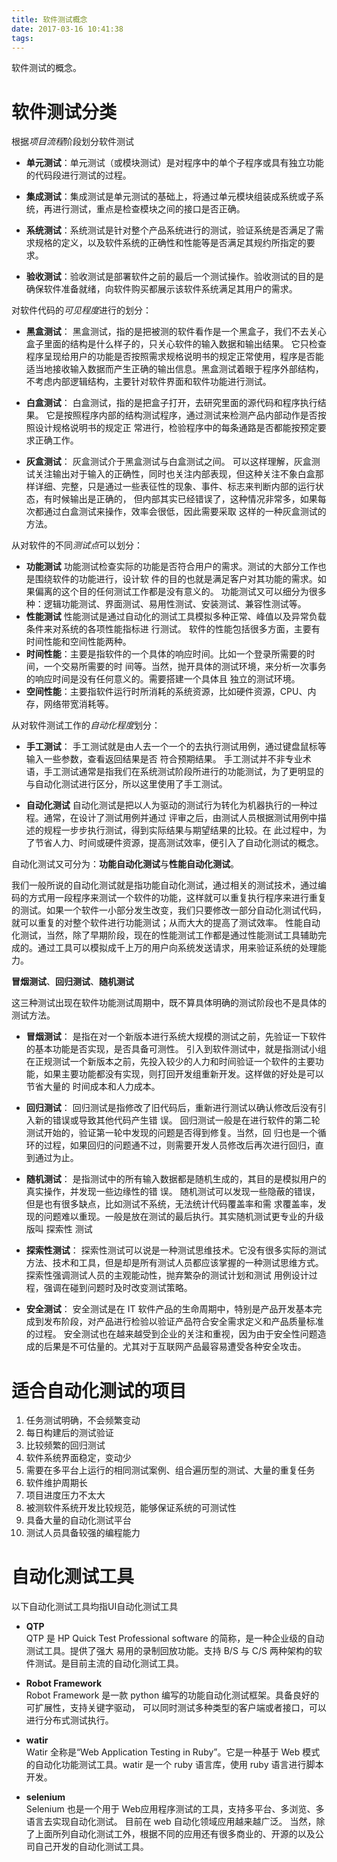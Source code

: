 ```yaml
---
title: 软件测试概念
date: 2017-03-16 10:41:38
tags:
---
```


软件测试的概念。

<!-- more -->

# 软件测试分类

根据*项目流程*阶段划分软件测试

+ **单元测试**：单元测试（或模块测试）是对程序中的单个子程序或具有独立功能的代码段进行测试的过程。

+ **集成测试**：集成测试是单元测试的基础上，将通过单元模块组装成系统或子系统，再进行测试，重点是检查模块之间的接口是否正确。

+ **系统测试**：系统测试是针对整个产品系统进行的测试，验证系统是否满足了需求规格的定义，以及软件系统的正确性和性能等是否满足其规约所指定的要求。

+ **验收测试**：验收测试是部署软件之前的最后一个测试操作。验收测试的目的是确保软件准备就绪，向软件购买都展示该软件系统满足其用户的需求。
 
对软件代码的*可见程度*进行的划分：

+ **黑盒测试**：
黑盒测试，指的是把被测的软件看作是一个黑盒子，我们不去关心盒子里面的结构是什么样子的，只关心软件的输入数据和输出结果。
它只检查程序呈现给用户的功能是否按照需求规格说明书的规定正常使用，程序是否能适当地接收输入数据而产生正确的输出信息。黑盒测试着眼于程序外部结构，不考虑内部逻辑结构，主要针对软件界面和软件功能进行测试。

+ **白盒测试**：
白盒测试，指的是把盒子打开，去研究里面的源代码和程序执行结果。
它是按照程序内部的结构测试程序，通过测试来检测产品内部动作是否按照设计规格说明书的规定正
常进行，检验程序中的每条通路是否都能按预定要求正确工作。

+ **灰盒测试**：
灰盒测试介于黑盒测试与白盒测试之间。
可以这样理解，灰盒测试关注输出对于输入的正确性，同时也关注内部表现，但这种关注不象白盒那
样详细、完整，只是通过一些表征性的现象、事件、标志来判断内部的运行状态，有时候输出是正确的，
但内部其实已经错误了，这种情况非常多，如果每次都通过白盒测试来操作，效率会很低，因此需要采取
这样的一种灰盒测试的方法。

从对软件的不同*测试点*可以划分：

+ **功能测试**
功能测试检查实际的功能是否符合用户的需求。测试的大部分工作也是围绕软件的功能进行，设计软
件的目的也就是满足客户对其功能的需求。如果偏离的这个目的任何测试工作都是没有意义的。
功能测试又可以细分为很多种：逻辑功能测试、界面测试、易用性测试、安装测试、兼容性测试等。
+ **性能测试**
性能测试是通过自动化的测试工具模拟多种正常、峰值以及异常负载条件来对系统的各项性能指标进
行测试。
软件的性能包括很多方面，主要有时间性能和空间性能两种。
+ **时间性能**：主要是指软件的一个具体的响应时间。比如一个登录所需要的时间，一个交易所需要的时
间等。当然，抛开具体的测试环境，来分析一次事务的响应时间是没有任何意义的。需要搭建一个具体且
独立的测试环境。
+ **空间性能**：主要指软件运行时所消耗的系统资源，比如硬件资源，CPU、内存，网络带宽消耗等。

从对软件测试工作的*自动化程度*划分：

+ **手工测试**：
手工测试就是由人去一个一个的去执行测试用例，通过键盘鼠标等输入一些参数，查看返回结果是否
符合预期结果。
手工测试并不非专业术语，手工测试通常是指我们在系统测试阶段所进行的功能测试，为了更明显的
与自动化测试进行区分，所以这里使用了手工测试。

+ **自动化测试**
自动化测试是把以人为驱动的测试行为转化为机器执行的一种过程。通常，在设计了测试用例并通过
评审之后，由测试人员根据测试用例中描述的规程一步步执行测试，得到实际结果与期望结果的比较。在
此过程中，为了节省人力、时间或硬件资源，提高测试效率，便引入了自动化测试的概念。

自动化测试又可分为：**功能自动化测试**与**性能自动化测试**。

我们一般所说的自动化测试就是指功能自动化测试，通过相关的测试技术，通过编码的方式用一段程序来测试一个软件的功能，这样就可以重复执行程序来进行重复的测试。如果一个软件一小部分发生改变，我们只要修改一部分自动化测试代码，就可以重复的对整个软件进行功能测试；从而大大的提高了测试效率。
性能自动化测试，当然，除了早期阶段，现在的性能测试工作都是通过性能测试工具辅助完成的。通过工具可以模拟成千上万的用户向系统发送请求，用来验证系统的处理能力。

**冒烟测试**、**回归测试**、**随机测试**

这三种测试出现在软件功能测试周期中，既不算具体明确的测试阶段也不是具体的测试方法。

+ **冒烟测试**：
是指在对一个新版本进行系统大规模的测试之前，先验证一下软件的基本功能是否实现，是否具备可测性。
引入到软件测试中，就是指测试小组在正规测试一个新版本之前，先投入较少的人力和时间验证一个软件的主要功能，如果主要功能都没有实现，则打回开发组重新开发。这样做的好处是可以节省大量的
时间成本和人力成本。

+ **回归测试**：
回归测试是指修改了旧代码后，重新进行测试以确认修改后没有引入新的错误或导致其他代码产生错
误。
回归测试一般是在进行软件的第二轮测试开始的，验证第一轮中发现的问题是否得到修复。当然，回
归也是一个循环的过程，如果回归的问题通不过，则需要开发人员修改后再次进行回归，直到通过为止。

+ **随机测试**：
是指测试中的所有输入数据都是随机生成的，其目的是模拟用户的真实操作，并发现一些边缘性的错
误。
随机测试可以发现一些隐蔽的错误，但是也有很多缺点，比如测试不系统，无法统计代码覆盖率和需
求覆盖率，发现的问题难以重现。一般是放在测试的最后执行。其实随机测试更专业的升级版叫 探索性
测试

+ **探索性测试**：
探索性测试可以说是一种测试思维技术。它没有很多实际的测试方法、技术和工具，但是却是所有测试人员都应该掌握的一种测试思维方式。探索性强调测试人员的主观能动性，抛弃繁杂的测试计划和测试
用例设计过程，强调在碰到问题时及时改变测试策略。

+ **安全测试**：
安全测试是在 IT 软件产品的生命周期中，特别是产品开发基本完成到发布阶段，对产品进行检验以验证产品符合安全需求定义和产品质量标准的过程。
安全测试也在越来越受到企业的关注和重视，因为由于安全性问题造成的后果是不可估量的。尤其对于互联网产品最容易遭受各种安全攻击。

# 适合自动化测试的项目

1. 任务测试明确，不会频繁变动
2. 每日构建后的测试验证
3. 比较频繁的回归测试
4. 软件系统界面稳定，变动少
5. 需要在多平台上运行的相同测试案例、组合遍历型的测试、大量的重复任务
6. 软件维护周期长
7. 项目进度压力不太大
8. 被测软件系统开发比较规范，能够保证系统的可测试性
9. 具备大量的自动化测试平台
10. 测试人员具备较强的编程能力

# 自动化测试工具

以下自动化测试工具均指UI自动化测试工具

+ **QTP**  
QTP 是 HP Quick Test Professional software 的简称，是一种企业级的自动测试工具。提供了强大
易用的录制回放功能。支持 B/S 与 C/S 两种架构的软件测试。是目前主流的自动化测试工具。

+ **Robot Framework**  
Robot Framework 是一款 python 编写的功能自动化测试框架。具备良好的可扩展性，支持关键字驱动，
可以同时测试多种类型的客户端或者接口，可以进行分布式测试执行。
 
+ **watir**  
Watir 全称是“Web Application Testing in Ruby”。它是一种基于 Web 模式的自动化功能测试工具。watir 是一个 ruby 语言库，使用 ruby 语言进行脚本开发。

+ **selenium**  
Selenium 也是一个用于 Web应用程序测试的工具，支持多平台、多浏览、多语言去实现自动化测试。
目前在 web 自动化领域应用越来越广泛。
当然，除了上面所列自动化测试工外，根据不同的应用还有很多商业的、开源的以及公司自己开发的自动化测试工具。
